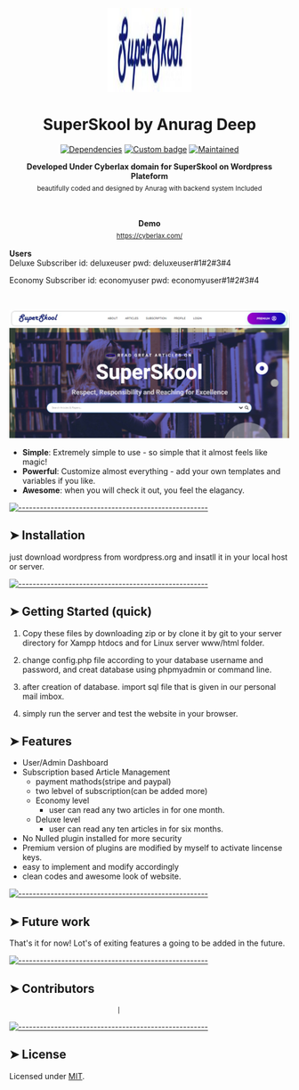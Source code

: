 <p align="center">
  <img src="https://github.com/cypherobot/superskool/blob/master/logo.jpg" alt="Logo" width="150" height="150" />
</p>
<h1 align="center">SuperSkool by Anurag Deep</h1>
<p align="center">
<a href="https://david-dm.org/andreasbm/readme"><img alt="Dependencies" src="https://img.shields.io/david/andreasbm/readme.svg" height="20"/></a>
<a href="https://github.com/badges/shields"><img alt="Custom badge" src="https://img.shields.io/badge/custom-badge-f39f37.svg" height="20"/></a>
<a href="https://github.com/andreasbm/readme/graphs/commit-activity"><img alt="Maintained" src="https://img.shields.io/badge/Maintained%3F-yes-green.svg" height="20"/></a>
	</p>

<p align="center">
  <b>Developed Under Cyberlax domain for SuperSkool on Wordpress Plateform</b></br>
  <sub>beautifully coded and designed by Anurag with backend system Included<sub>
</p>

<br />

<p align="center">
  <b>Demo</b></br>
  <sub><a href="https://cyberlax.com/">https://cyberlax.com/</a><sub>
  <br>

  <b>Users</b></br>
  Deluxe Subscriber
id: deluxeuser
pwd: deluxeuser#1#2#3#4

Economy Subscriber
id: economyuser
pwd: economyuser#1#2#3#4
</p>

<br />


<p align="center">
  <img src="https://github.com/cypherobot/superskool/blob/master/front.png" alt="Demo" width="800" />
</p>

* **Simple**: Extremely simple to use - so simple that it almost feels like magic!
* **Powerful**: Customize almost everything - add your own templates and variables if you like.
* **Awesome**: when you will check it out, you feel the elagancy.


[![-----------------------------------------------------](https://raw.githubusercontent.com/andreasbm/readme/master/assets/lines/colored.png)](#installation)

## ➤ Installation

just download wordpress from wordpress.org and insatll it in your local host or server.

[![-----------------------------------------------------](https://raw.githubusercontent.com/andreasbm/readme/master/assets/lines/colored.png)](#getting-started-quick)

## ➤ Getting Started (quick)

1. Copy these files by downloading zip or by clone it by git to your server directory for Xampp htdocs and for Linux server www/html folder.

2. change config.php file according to your database username and password, and creat database using phpmyadmin or command line.

3. after creation of database. import sql file that is given in our personal mail imbox. 

4. simply run the server and test the website in your browser.


## ➤ Features


* User/Admin Dashboard
* Subscription based Article Management
  - payment mathods(stripe and paypal)
  - two lebvel of subscription(can be added more)
  - Economy level
    - user can read any two articles in for one month.
  - Deluxe level
    - user can read any ten articles in for six months.
* No Nulled plugin installed for more security
* Premium version of plugins are modified by myself to activate lincense keys.
* easy to implement and modify accordingly
* clean codes and awesome look of website.


[![-----------------------------------------------------](https://raw.githubusercontent.com/andreasbm/readme/master/assets/lines/colored.png)](#future-work)

## ➤ Future work

That's it for now! Lot's of exiting features a going to be added in the future.

[![-----------------------------------------------------](https://raw.githubusercontent.com/andreasbm/readme/master/assets/lines/colored.png)](#faq)


## ➤ Contributors
	                           |


[![-----------------------------------------------------](https://raw.githubusercontent.com/andreasbm/readme/master/assets/lines/colored.png)](#license)

## ➤ License
	
Licensed under [MIT](https://opensource.org/licenses/MIT).